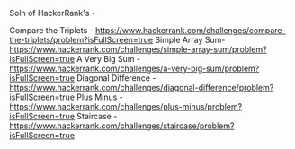Soln of HackerRank's - 

Compare the Triplets - https://www.hackerrank.com/challenges/compare-the-triplets/problem?isFullScreen=true
Simple Array Sum-      https://www.hackerrank.com/challenges/simple-array-sum/problem?isFullScreen=true
A Very Big Sum -       https://www.hackerrank.com/challenges/a-very-big-sum/problem?isFullScreen=true
Diagonal Difference - https://www.hackerrank.com/challenges/diagonal-difference/problem?isFullScreen=true
Plus Minus          - https://www.hackerrank.com/challenges/plus-minus/problem?isFullScreen=true
Staircase           - https://www.hackerrank.com/challenges/staircase/problem?isFullScreen=true